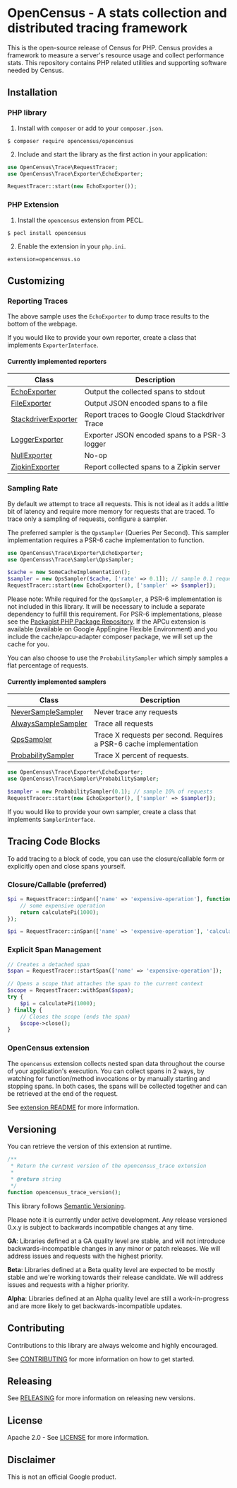 # OpenCensus - A stats collection and distributed tracing framework

This is the open-source release of Census for PHP. Census provides a
framework to measure a server's resource usage and collect performance stats.
This repository contains PHP related utilities and supporting software needed by
Census.

## Installation

### PHP library

1. Install with `composer` or add to your `composer.json`.

```
$ composer require opencensus/opencensus
```

2. Include and start the library as the first action in your application:

```php
use OpenCensus\Trace\RequestTracer;
use OpenCensus\Trace\Exporter\EchoExporter;

RequestTracer::start(new EchoExporter());
```

### PHP Extension

1. Install the `opencensus` extension from PECL.

```
$ pecl install opencensus
```

2. Enable the extension in your `php.ini`.

```
extension=opencensus.so
```

## Customizing

### Reporting Traces

The above sample uses the `EchoExporter` to dump trace results to the
bottom of the webpage.

If you would like to provide your own reporter, create a class that implements `ExporterInterface`.

#### Currently implemented reporters

| Class | Description |
| ----- | ----------- |
| [EchoExporter](src/Trace/Exporter/EchoExporter.php) | Output the collected spans to stdout |
| [FileExporter](src/Trace/Exporter/FileExporter.php) | Output JSON encoded spans to a file |
| [StackdriverExporter](src/Trace/Exporter/StackdriverExporter.php) | Report traces to Google Cloud Stackdriver Trace |
| [LoggerExporter](src/Trace/Exporter/LoggerExporter.php) | Exporter JSON encoded spans to a PSR-3 logger |
| [NullExporter](scr/Trace/Exporter/NullExporter.php) | No-op |
| [ZipkinExporter](src/Trace/Exporter/ZipkinExporter.php) | Report collected spans to a Zipkin server |

### Sampling Rate

By default we attempt to trace all requests. This is not ideal as it adds a little bit of
latency and require more memory for requests that are traced. To trace only a sampling
of requests, configure a sampler.

The preferred sampler is the `QpsSampler` (Queries Per Second). This sampler implementation
requires a PSR-6 cache implementation to function.

```php
use OpenCensus\Trace\Exporter\EchoExporter;
use OpenCensus\Trace\Sampler\QpsSampler;

$cache = new SomeCacheImplementation();
$sampler = new QpsSampler($cache, ['rate' => 0.1]); // sample 0.1 requests per second
RequestTracer::start(new EchoExporter(), ['sampler' => $sampler]);
```

Please note: While required for the `QpsSampler`, a PSR-6 implementation is
not included in this library. It will be necessary to include a separate
dependency to fulfill this requirement. For PSR-6 implementations, please see the
[Packagist PHP Package Repository](https://packagist.org/providers/psr/cache-implementation).
If the APCu extension is available (available on Google AppEngine Flexible Environment)
and you include the cache/apcu-adapter composer package, we will set up the cache for you.

You can also choose to use the `ProbabilitySampler` which simply samples a flat
percentage of requests.

#### Currently implemented samplers

| Class | Description |
| ----- | ----------- |
| [NeverSampleSampler](src/Trace/Sampler/NeverSampleSampler.php) | Never trace any requests |
| [AlwaysSampleSampler](src/Trace/Sampler/AlwaysSampleSampler.php) | Trace all requests |
| [QpsSampler](src/Trace/Sampler/QpsSampler.php) | Trace X requests per second. Requires a PSR-6 cache implementation |
| [ProbabilitySampler](src/Trace/Sampler/ProbabilitySampler.php) | Trace X percent of requests. |

```php
use OpenCensus\Trace\Exporter\EchoExporter;
use OpenCensus\Trace\Sampler\ProbabilitySampler;

$sampler = new ProbabilitySampler(0.1); // sample 10% of requests
RequestTracer::start(new EchoExporter(), ['sampler' => $sampler]);
```

If you would like to provide your own sampler, create a class that implements `SamplerInterface`.

## Tracing Code Blocks

To add tracing to a block of code, you can use the closure/callable form or explicitly open
and close spans yourself.

### Closure/Callable (preferred)

```php
$pi = RequestTracer::inSpan(['name' => 'expensive-operation'], function() {
    // some expensive operation
    return calculatePi(1000);
});

$pi = RequestTracer::inSpan(['name' => 'expensive-operation'], 'calculatePi', [1000]);
```

### Explicit Span Management

```php
// Creates a detached span
$span = RequestTracer::startSpan(['name' => 'expensive-operation']);

// Opens a scope that attaches the span to the current context
$scope = RequestTracer::withSpan($span);
try {
    $pi = calculatePi(1000);
} finally {
    // Closes the scope (ends the span)
    $scope->close();
}
```

### OpenCensus extension

The `opencensus` extension collects nested span data throughout the course of your application's
execution. You can collect spans in 2 ways, by watching for function/method invocations or by manually
starting and stopping spans. In both cases, the spans will be collected together and can be retrieved
at the end of the request.

See [extension README](ext/README.md) for more information.

## Versioning

You can retrieve the version of this extension at runtime.

```php
/**
 * Return the current version of the opencensus_trace extension
 *
 * @return string
 */
function opencensus_trace_version();
```

This library follows [Semantic Versioning](http://semver.org/).

Please note it is currently under active development. Any release versioned
0.x.y is subject to backwards incompatible changes at any time.

**GA**: Libraries defined at a GA quality level are stable, and will not
introduce backwards-incompatible changes in any minor or patch releases. We will
address issues and requests with the highest priority.

**Beta**: Libraries defined at a Beta quality level are expected to be mostly
stable and we're working towards their release candidate. We will address issues
and requests with a higher priority.

**Alpha**: Libraries defined at an Alpha quality level are still a
work-in-progress and are more likely to get backwards-incompatible updates.

## Contributing

Contributions to this library are always welcome and highly encouraged.

See [CONTRIBUTING](CONTRIBUTING.md) for more information on how to get started.

## Releasing

See [RELEASING](RELEASING.md) for more information on releasing new versions.

## License

Apache 2.0 - See [LICENSE](LICENSE) for more information.

## Disclaimer

This is not an official Google product.
